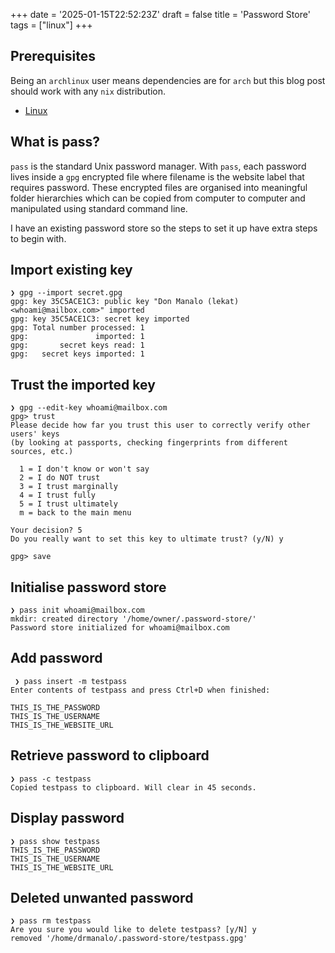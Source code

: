 +++
date = '2025-01-15T22:52:23Z'
draft = false
title = 'Password Store'
tags = ["linux"]
+++

## Prerequisites 
Being an `archlinux` user means dependencies are for `arch` but this blog post should work with any `nix` distribution.
- [Linux](https://wiki.archlinux.org/title/Installation_guide)

## What is pass?
`pass` is the standard Unix password manager. With `pass`, each password lives inside a `gpg` encrypted file where filename is the website label that requires password. These encrypted files are organised into meaningful folder hierarchies which can be copied from computer to computer and manipulated using standard command line.

I have an existing password store so the steps to set it up have extra steps to begin with.

## Import existing key
```
❯ gpg --import secret.gpg
gpg: key 35C5ACE1C3: public key "Don Manalo (lekat) <whoami@mailbox.com>" imported
gpg: key 35C5ACE1C3: secret key imported
gpg: Total number processed: 1
gpg:               imported: 1
gpg:       secret keys read: 1
gpg:   secret keys imported: 1
```

## Trust the imported key
```
❯ gpg --edit-key whoami@mailbox.com
gpg> trust
Please decide how far you trust this user to correctly verify other users' keys
(by looking at passports, checking fingerprints from different sources, etc.)

  1 = I don't know or won't say
  2 = I do NOT trust
  3 = I trust marginally
  4 = I trust fully
  5 = I trust ultimately
  m = back to the main menu

Your decision? 5
Do you really want to set this key to ultimate trust? (y/N) y

gpg> save
```

## Initialise password store
```
❯ pass init whoami@mailbox.com
mkdir: created directory '/home/owner/.password-store/'
Password store initialized for whoami@mailbox.com
```

## Add password
```
 ❯ pass insert -m testpass
Enter contents of testpass and press Ctrl+D when finished:

THIS_IS_THE_PASSWORD
THIS_IS_THE_USERNAME
THIS_IS_THE_WEBSITE_URL
```

## Retrieve password to clipboard
```
❯ pass -c testpass
Copied testpass to clipboard. Will clear in 45 seconds.
```

## Display password
```
❯ pass show testpass
THIS_IS_THE_PASSWORD
THIS_IS_THE_USERNAME
THIS_IS_THE_WEBSITE_URL
```

## Deleted unwanted password
```
❯ pass rm testpass
Are you sure you would like to delete testpass? [y/N] y
removed '/home/drmanalo/.password-store/testpass.gpg'
```